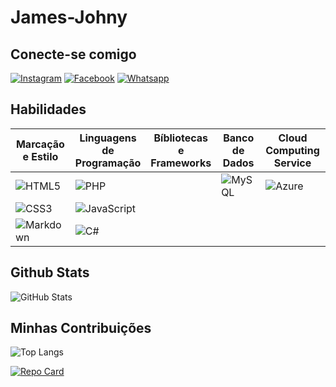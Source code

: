 # James-Johny

## Conecte-se comigo
[![Instagram](https://img.shields.io/badge/Instagram-0F082F?style=for-the-badge&logo=instagram&logoColor=green)](https://www.instagram.com/jamesjohny.sg/)
[![Facebook](https://img.shields.io/badge/Facebook-0F082F?style=for-the-badge&logo=facebook&logoColor=green)](https://www.facebook.com/JamesJohny.SG/)
[![Whatsapp](https://img.shields.io/badge/Whatsapp-0F082F?style=for-the-badge&logo=whatsapp&logoColor=green)](https://wa.me/+5562994498536)


## Habilidades
| Marcação e Estilo | Linguagens de Programação | Bíbliotecas e Frameworks | Banco de Dados | Cloud Computing Service | Sistema Operacional | Ferramentas |
|-------------------|---------------------------|--------------------------|----------------|-------------------------|---------------------|-------------|
| ![HTML5](https://img.shields.io/badge/HTML5-0F082F?style=for-the-badge&logo=html5&logoColor=green) | ![PHP](https://img.shields.io/badge/PHP-0F082F?style=for-the-badge&logo=php&logoColor=green) |  | ![MySQL](https://img.shields.io/badge/MySQL-0F082F?style=for-the-badge&logo=mysql&logoColor=green) | ![Azure](https://img.shields.io/badge/Azure-0F082F?style=for-the-badge&logo=microsoft%20azure&logoColor=0F0&labelColor=0F0&link=https%3A%2F%2Fimages.app.goo.gl%2FK7PN1jYJd57x4q7A8) | ![Windows](https://img.shields.io/badge/Windows-0F082F?style=for-the-badge&logo=windows&logoColor=0F0) | ![Git](https://img.shields.io/badge/GIT-0F082F?style=for-the-badge&logo=git&logoColor=green) |
| ![CSS3](https://img.shields.io/badge/CSS3-0F082F?style=for-the-badge&logo=css3&logoColor=green) | ![JavaScript](https://img.shields.io/badge/JavaScript-0F082F?style=for-the-badge&logo=javascript&logoColor=green) |  |  |  | ![Android](https://img.shields.io/badge/Android-0F082F?style=for-the-badge&logo=android&logoColor=green) | ![Vscode](https://img.shields.io/badge/Vscode-0F082F?style=for-the-badge&logo=visual-studio-code&logoColor=green) |
| ![Markdown](https://img.shields.io/badge/Markdown-0F082F?style=for-the-badge&logo=markdown&logoColor=green) | ![C#](https://img.shields.io/badge/C%23-0F082F?style=for-the-badge&logo=c-sharp&logoColor=green)  |  |  |  |  |  |








## Github Stats
![GitHub Stats](https://github-readme-stats.vercel.app/api?username=james-johny&theme=transparent&bg_color=0F082F&border_color=0F0&show_icons=true&icon_color=0F0&title_color=0F0&text_color=FFF)
## Minhas Contribuições
![Top Langs](https://github-readme-stats-git-masterrstaa-rickstaa.vercel.app/api/top-langs/?username=james-johny&bg_color=0F082F&border_color=0F0&title_color=0F0&text_color=FFF)

[![Repo Card](https://github-readme-stats.vercel.app/api/pin/?username=james-johny&repo=dio-lab-open-source&bg_color=0F082F&border_color=0F0&show_icons=true&icon_color=0F0&title_color=0F0&text_color=FFF)](https://github.com/james-johny/dio-lab-open-source)
